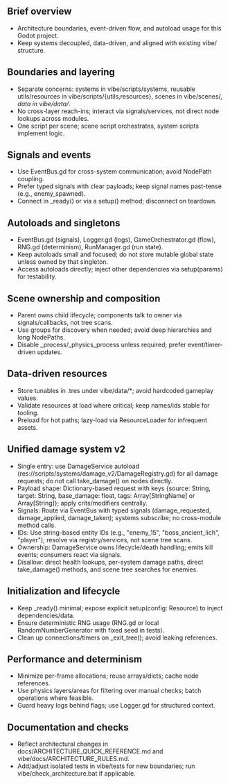 ## Brief overview
- Architecture boundaries, event-driven flow, and autoload usage for this Godot project.
- Keep systems decoupled, data-driven, and aligned with existing vibe/ structure.

## Boundaries and layering
- Separate concerns: systems in vibe/scripts/systems, reusable utils/resources in vibe/scripts/{utils,resources}, scenes in vibe/scenes/*, data in vibe/data/*.
- No cross-layer reach-ins; interact via signals/services, not direct node lookups across modules.
- One script per scene; scene script orchestrates, system scripts implement logic.

## Signals and events
- Use EventBus.gd for cross-system communication; avoid NodePath coupling.
- Prefer typed signals with clear payloads; keep signal names past-tense (e.g., enemy_spawned).
- Connect in _ready() or via a setup() method; disconnect on teardown.

## Autoloads and singletons
- EventBus.gd (signals), Logger.gd (logs), GameOrchestrator.gd (flow), RNG.gd (determinism), RunManager.gd (run state).
- Keep autoloads small and focused; do not store mutable global state unless owned by that singleton.
- Access autoloads directly; inject other dependencies via setup(params) for testability.

## Scene ownership and composition
- Parent owns child lifecycle; components talk to owner via signals/callbacks, not tree scans.
- Use groups for discovery when needed; avoid deep hierarchies and long NodePaths.
- Disable _process/_physics_process unless required; prefer event/timer-driven updates.

## Data-driven resources
- Store tunables in .tres under vibe/data/*; avoid hardcoded gameplay values.
- Validate resources at load where critical; keep names/ids stable for tooling.
- Preload for hot paths; lazy-load via ResourceLoader for infrequent assets.

## Unified damage system v2
- Single entry: use DamageService autoload (res://scripts/systems/damage_v2/DamageRegistry.gd) for all damage requests; do not call take_damage() on nodes directly.
- Payload shape: Dictionary-based request with keys {source: String, target: String, base_damage: float, tags: Array[StringName] or Array[String]}; apply crits/modifiers centrally.
- Signals: Route via EventBus with typed signals (damage_requested, damage_applied, damage_taken); systems subscribe; no cross-module method calls.
- IDs: Use string-based entity IDs (e.g., "enemy_15", "boss_ancient_lich", "player"); resolve via registry/services, not scene tree scans.
- Ownership: DamageService owns lifecycle/death handling; emits kill events; consumers react via signals.
- Disallow: direct health lookups, per-system damage paths, direct take_damage() methods, and scene tree searches for enemies.

## Initialization and lifecycle
- Keep _ready() minimal; expose explicit setup(config: Resource) to inject dependencies/data.
- Ensure deterministic RNG usage (RNG.gd or local RandomNumberGenerator with fixed seed in tests).
- Clean up connections/timers on _exit_tree(); avoid leaking references.

## Performance and determinism
- Minimize per-frame allocations; reuse arrays/dicts; cache node references.
- Use physics layers/areas for filtering over manual checks; batch operations where feasible.
- Guard heavy logs behind flags; use Logger.gd for structured context.

## Documentation and checks
- Reflect architectural changes in docs/ARCHITECTURE_QUICK_REFERENCE.md and vibe/docs/ARCHITECTURE_RULES.md.
- Add/adjust isolated tests in vibe/tests for new boundaries; run vibe/check_architecture.bat if applicable.
